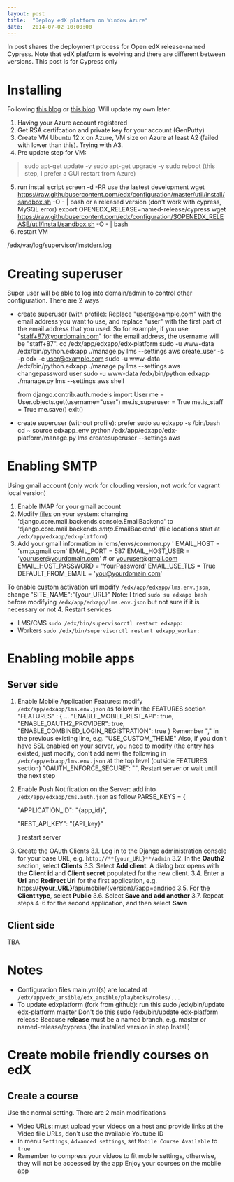 ```yaml
---
layout: post
title:  "Deploy edX platform on Window Azure"
date:   2014-07-02 10:00:00
---
```


In post shares the deployment process for Open edX release-named Cypress.
Note that edX platform is evolving and there are different between versions. This post is for Cypress only

# Installing
Following [this blog](https://jonsan21.wordpress.com/2015/04/24/installing-open-edx-on-microsoft-azure-2/) or [this blog](http://timsneath.com/installing-open-edx-on-microsoft-azure/). Will update my own later.

1. Having your Azure account registered
2. Get RSA certifcation and private key for your account (GenPutty)
3. Create VM Ubuntu 12.x on Azure, VM size on Azure at least A2 (failed with lower than this). Trying with A3.
4. Pre update step for VM: 
> sudo apt-get update -y
> sudo apt-get upgrade -y
> sudo reboot (this step, I prefer a GUI restart from Azure)
5. run install script
	screen -d -RR
use the lastest development
	wget https://raw.githubusercontent.com/edx/configuration/master/util/install/sandbox.sh -O - | bash
or a released version (don't work with cypress, MySQL error)
	export OPENEDX_RELEASE=named-release/cypress
	wget https://raw.githubusercontent.com/edx/configuration/$OPENEDX_RELEASE/util/install/sandbox.sh -O - | bash
6. restart VM

/edx/var/log/supervisor/lmstderr.log
# Creating superuser
Super user will be able to log into domain/admin to control other configuration. There are 2 ways
* create superuser (with profile): Replace "user@example.com" with the email address you want to use, and replace "user" with the first part of the email address that you used. So for example, if you use "staff+87@yourdomain.com" for the email address, the username will be "staff+87".
	cd /edx/app/edxapp/edx-platform
	sudo -u www-data /edx/bin/python.edxapp ./manage.py lms --settings aws create_user -s -p edx -e user@example.com
	sudo -u www-data /edx/bin/python.edxapp ./manage.py lms --settings aws changepassword user
	sudo -u www-data /edx/bin/python.edxapp ./manage.py lms --settings aws shell

	from django.contrib.auth.models import User
	me = User.objects.get(username="user")
	me.is_superuser = True
	me.is_staff = True
	me.save()
	exit()
* create superuser (without profile): prefer
	sudo su edxapp -s /bin/bash
	cd ~
	source edxapp_env
	python /edx/app/edxapp/edx-platform/manage.py lms createsuperuser --settings aws

# Enabling SMTP
Using gmail account (only work for clouding version, not work for vagrant local version)
1. Enable IMAP for your gmail account
2. Modify [files](https://github.com/edx/edx-platform/search?q=django.core.mail.backends.console.EmailBackend&type=Code) on your system: changing 'django.core.mail.backends.console.EmailBackend' to 'django.core.mail.backends.*smtp*.EmailBackend' (file locations start at `/edx/app/edxapp/edx-platform`)
3. Add your gmail information in 'cms/envs/common.py '
	EMAIL_HOST = 'smtp.gmail.com' 
	EMAIL_PORT = 587 
	EMAIL_HOST_USER = 'youruser@yourdomain.com' # or youruser@gmail.com 
	EMAIL_HOST_PASSWORD = 'YourPassword' 
	EMAIL_USE_TLS = True 
	DEFAULT_FROM_EMAIL = 'you@yourdomain.com'

<!-- also change in /edx/app/edx_ansible/edx_ansible/playbooks/roles/edxapp/defaults/main.yml
	EDXAPP_EMAIL_BACKEND: 'django.core.mail.backends.smtp.EmailBackend'
	EDXAPP_EMAIL_HOST: 'localhost'
	EDXAPP_EMAIL_PORT: 25
	EDXAPP_EMAIL_USE_TLS: False
	EDXAPP_EMAIL_HOST_USER: ''
	EDXAPP_EMAIL_HOST_PASSWORD: '' -->

To enable custom activation url modify `/edx/app/edxapp/lms.env.json`, change
	"SITE_NAME":"{your_URL}"
Note: I tried `sudo su edxapp bash` before modifying `/edx/app/edxapp/lms.env.json` but not sure if it is necessary or not
4. Restart services
* LMS/CMS `sudo /edx/bin/supervisorctl restart edxapp:`
* Workers `sudo /edx/bin/supervisorctl restart edxapp_worker:`

# Enabling mobile apps
## Server side
1. Enable Mobile Application Features: modify `/edx/app/edxapp/lms.env.json` as follow in the FEATURES section
	"FEATURES" : {
		...
		"ENABLE_MOBILE_REST_API": true,
		"ENABLE_OAUTH2_PROVIDER": true,
		"ENABLE_COMBINED_LOGIN_REGISTRATION": true
	}
Remember "," in the previous existing line, e.g. "USE_CUSTOM_THEME"
Also, if you don't have SSL enabled on your server, you need to modify (the entry has existed, just modify, don't add new) the following in `/edx/app/edxapp/lms.env.json` at the top level (outside FEATURES section)
	"OAUTH_ENFORCE_SECURE": "",
Restart server or wait until the next step
2. Enable Push Notification on the Server: add into `/edx/app/edxapp/cms.auth.json` as follow 
	PARSE_KEYS = {

	  "APPLICATION_ID": "{app_id}",

	  "REST_API_KEY": "{API_key}"

	}
restart server
3. Create the OAuth Clients
3.1. Log in to the Django administration console for your base URL, e.g. `http://**{your_URL}**/admin`
3.2. In the **Oauth2** section, select **Clients**
3.3. Select **Add client**. A dialog box opens with the **Client id** and **Client secret** populated for the new client.
3.4. Enter a **Url** and **Redirect Url** for the first application, e.g. https://**{your_URL}**/api/mobile/{version}/?app=andriod
3.5. For the **Client type**, select **Public**
3.6. Select **Save and add another**
3.7. Repeat steps 4-6 for the second application, and then select **Save**
## Client side
TBA
# Notes
* Configuration files main.yml(s) are located at `/edx/app/edx_ansible/edx_ansible/playbooks/roles/...`
* To update edxplatform (fork from github): run this
	sudo /edx/bin/update edx-platform master
Don't do this
	sudo /edx/bin/update edx-platform release
Because **release** must be a named branch, e.g. master or named-release/cypress (the installed version in step Install)

# Create mobile friendly courses on edX
## Create a course
Use the normal setting. There are 2 main modifications
* Video URLs: must upload your videos on a host and provide links at the Video file URLs, don't use the available Youtube ID 
* In menu `Settings`, `Advanced settings`, set `Mobile Course Available` to `true`
* Remember to compress your videos to fit mobile settings, otherwise, they will not be accessed by the app
Enjoy your courses on the mobile app
